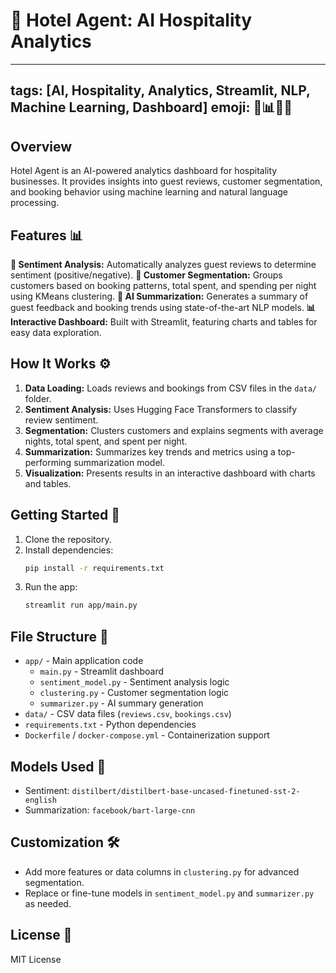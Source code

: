 
# 🏨 Hotel Agent: AI Hospitality Analytics

---
tags: [AI, Hospitality, Analytics, Streamlit, NLP, Machine Learning, Dashboard]
emoji: 🏨📊🤖📝
---

## Overview
Hotel Agent is an AI-powered analytics dashboard for hospitality businesses. It provides insights into guest reviews, customer segmentation, and booking behavior using machine learning and natural language processing.

## Features 📊
**📝 Sentiment Analysis:** Automatically analyzes guest reviews to determine sentiment (positive/negative).
**👥 Customer Segmentation:** Groups customers based on booking patterns, total spent, and spending per night using KMeans clustering.
**🤖 AI Summarization:** Generates a summary of guest feedback and booking trends using state-of-the-art NLP models.
**📊 Interactive Dashboard:** Built with Streamlit, featuring charts and tables for easy data exploration.

## How It Works ⚙️
1. **Data Loading:** Loads reviews and bookings from CSV files in the `data/` folder.
2. **Sentiment Analysis:** Uses Hugging Face Transformers to classify review sentiment.
3. **Segmentation:** Clusters customers and explains segments with average nights, total spent, and spent per night.
4. **Summarization:** Summarizes key trends and metrics using a top-performing summarization model.
5. **Visualization:** Presents results in an interactive dashboard with charts and tables.

## Getting Started 🚀
1. Clone the repository.
2. Install dependencies:
   ```bash
   pip install -r requirements.txt
   ```
3. Run the app:
   ```bash
   streamlit run app/main.py
   ```

## File Structure 📁
- `app/` - Main application code
  - `main.py` - Streamlit dashboard
  - `sentiment_model.py` - Sentiment analysis logic
  - `clustering.py` - Customer segmentation logic
  - `summarizer.py` - AI summary generation
- `data/` - CSV data files (`reviews.csv`, `bookings.csv`)
- `requirements.txt` - Python dependencies
- `Dockerfile` / `docker-compose.yml` - Containerization support

## Models Used 🧠
- Sentiment: `distilbert/distilbert-base-uncased-finetuned-sst-2-english`
- Summarization: `facebook/bart-large-cnn`

## Customization 🛠️
- Add more features or data columns in `clustering.py` for advanced segmentation.
- Replace or fine-tune models in `sentiment_model.py` and `summarizer.py` as needed.

## License 📄
MIT License
